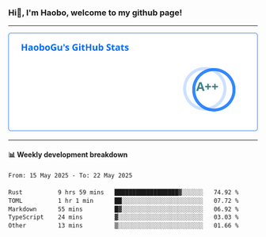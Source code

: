 <!--<h2 align="center"> Hi👋, I'm Haobo, welcome to my github page! </h2>-->
### Hi👋, I'm Haobo, welcome to my github page!
-------

<img href="https://github.com/HaoboGu" src="assets/stats.svg" alt="github stats" /> 

-------

#### 📊 **Weekly development breakdown**
<!--START_SECTION:waka-->

```txt
From: 15 May 2025 - To: 22 May 2025

Rust          9 hrs 59 mins   ██████████████████▓░░░░░░   74.92 %
TOML          1 hr 1 min      ██░░░░░░░░░░░░░░░░░░░░░░░   07.72 %
Markdown      55 mins         █▓░░░░░░░░░░░░░░░░░░░░░░░   06.92 %
TypeScript    24 mins         ▓░░░░░░░░░░░░░░░░░░░░░░░░   03.03 %
Other         13 mins         ▒░░░░░░░░░░░░░░░░░░░░░░░░   01.66 %
```

<!--END_SECTION:waka-->
<!--
backup url: https://github-readme-status-dusky-ten.vercel.app/api?username=HaoboGu&count_private=true&show_icons=true&theme=transparent&border_color=2f80ed
-->
<!--
**HaoboGu/HaoboGu** is a ✨ _special_ ✨ repository because its `README.md` (this file) appears on your GitHub profile.

Here are some ideas to get you started:

- 🔭 I’m currently working on AI-assisted programming tools
- 🌱 I’m currently learning ...
- 👯 I’m looking to collaborate on ...
- 🤔 I’m looking for help with ...
- 💬 Ask me about ...
- 📫 How to reach me: ...
- 😄 Pronouns: ...
- ⚡ Fun fact: ...
-->
